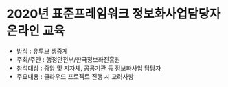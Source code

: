 2020년 표준프레임워크 정보화사업담당자 온라인 교육
=
- 방식 : 유투브 생중계
- 주최/주관 : 행정안전부/한국정보화진흥원
- 참석대상 : 중앙 및 지자체, 공공기관 등 정보화사업 담당자
- 주요내용 : 클라우드 프로젝트 진행 시 고려사항